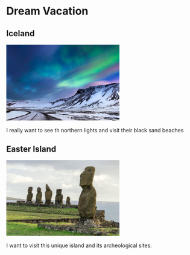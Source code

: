 # Dream Vacation

## Iceland

<img src=images/iceland.jpg width="300">

I really want to see th northern lights and visit their black sand beaches


## Easter Island

<img src=images/easter_island.jpg width="300">

I want to visit this unique island and its archeological sites.